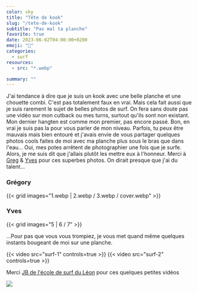 ```yaml
---
color: sky
title: "Tête de kook"
slug: "/tete-de-kook"
subtitle: "Pas mal ta planche"
favorite: true
date: 2023-06-02T04:00:00+0200
emoji: "📸"
categories:
  - surf
resources:
  - src: "*.webp"

summary: ""
---
```


J'ai tendance à dire que je suis un kook avec une belle planche et une chouette combi. C'est pas totalement faux en vrai. Mais cela fait aussi que je suis rarement le sujet de belles photos de surf. On fera sans doute pas une vidéo sur mon cutback ou mes turns, surtout qu'ils sont non existant. Mon dernier hangten est comme mon premier, pas encore passé. Bon, en vrai je suis pas la pour vous parler de mon niveau. Parfois, tu peux être mauvais mais bien entouré et j'avais envie de vous partager quelques photos cools faites de moi avec ma planche plus sous le bras que dans l'eau... Oui, mes potes arrêtent de photographier une fois que je surfe. Alors, je me suis dit que j'allais plutôt les mettre eux à l'honneur. Merci à [Greg](https://gregorymignard.com) & [Yves](https://yvesquere.com) pour ces superbes photos. On dirait presque que j'ai du talent...

### Grégory

{{< grid images="1.webp | 2.webp / 3.webp  / cover.webp" >}}

### Yves

{{< grid images="5 | 6 / 7" >}}

...Pour pas que vous vous trompiez, je vous met quand même quelques instants bougeant de moi sur une planche.

{{< video src="surf-1" controls=true >}}
{{< video src="surf-2" controls=true >}}

Merci [JB de l'école de surf du Léon](https://www.ecole-surf-leon.com) pour ces quelques petites vidéos

![](horrible)
